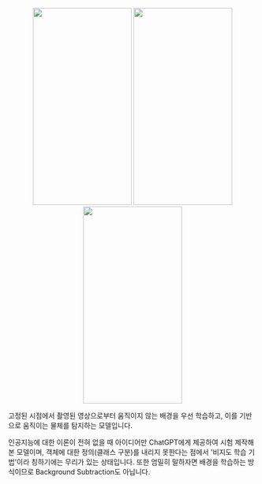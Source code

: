 <p align="center">
  <img src="https://github.com/user-attachments/assets/94325647-7edb-47d1-b06f-3087612384e4"  width="200" height="400"/>
  <img src="https://github.com/user-attachments/assets/75c56650-b801-4a6f-89f3-121c4143219c"  width="200" height="400"/>
  <img src="https://github.com/user-attachments/assets/1cb69c93-9a5b-46fe-aa31-ba2f76c27a70"  width="200" height="400"/>
</p>

고정된 시점에서 촬영된 영상으로부터 움직이지 않는 배경을 우선 학습하고, 이를 기반으로 움직이는 물체를 탐지하는 모델입니다.

인공지능에 대한 이론이 전혀 없을 때 아이디어만 ChatGPT에게 제공하여 시험 제작해본 모델이며, 객체에 대한 정의(클래스 구분)를 내리지 못한다는 점에서 '비지도 학습 기법'이라 칭하기에는 무리가 있는 상태입니다. 또한 엄밀히 말하자면 배경을 학습하는 방식이므로 Background Subtraction도 아닙니다.
